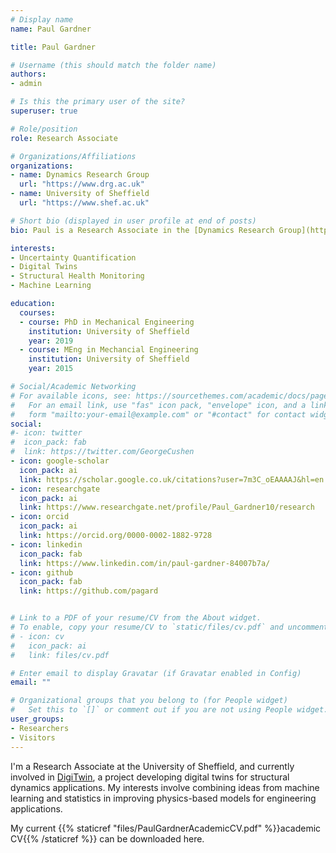 ```yaml
---
# Display name
name: Paul Gardner

title: Paul Gardner

# Username (this should match the folder name)
authors:
- admin

# Is this the primary user of the site?
superuser: true

# Role/position
role: Research Associate

# Organizations/Affiliations
organizations:
- name: Dynamics Research Group
  url: "https://www.drg.ac.uk"
- name: University of Sheffield
  url: "https://www.shef.ac.uk"

# Short bio (displayed in user profile at end of posts)
bio: Paul is a Research Associate in the [Dynamics Research Group](http://www.drg.ac.uk). He's interested in enhancing engineering modelling with machine learning and statistics.

interests:
- Uncertainty Quantification
- Digital Twins
- Structural Health Monitoring
- Machine Learning

education:
  courses:
  - course: PhD in Mechanical Engineering
    institution: University of Sheffield
    year: 2019
  - course: MEng in Mechancial Engineering
    institution: University of Sheffield
    year: 2015

# Social/Academic Networking
# For available icons, see: https://sourcethemes.com/academic/docs/page-builder/#icons
#   For an email link, use "fas" icon pack, "envelope" icon, and a link in the
#   form "mailto:your-email@example.com" or "#contact" for contact widget.
social:
#- icon: twitter
#  icon_pack: fab
#  link: https://twitter.com/GeorgeCushen
- icon: google-scholar
  icon_pack: ai
  link: https://scholar.google.co.uk/citations?user=7m3C_oEAAAAJ&hl=en
- icon: researchgate
  icon_pack: ai
  link: https://www.researchgate.net/profile/Paul_Gardner10/research
- icon: orcid
  icon_pack: ai
  link: https://orcid.org/0000-0002-1882-9728
- icon: linkedin
  icon_pack: fab
  link: https://www.linkedin.com/in/paul-gardner-84007b7a/
- icon: github
  icon_pack: fab
  link: https://github.com/pagard


# Link to a PDF of your resume/CV from the About widget.
# To enable, copy your resume/CV to `static/files/cv.pdf` and uncomment the lines below.
# - icon: cv
#   icon_pack: ai
#   link: files/cv.pdf

# Enter email to display Gravatar (if Gravatar enabled in Config)
email: ""

# Organizational groups that you belong to (for People widget)
#   Set this to `[]` or comment out if you are not using People widget.
user_groups:
- Researchers
- Visitors
---
```


I'm a Research Associate at the University of Sheffield, and currently involved in [DigiTwin](https://digitwin.ac.uk/), a project developing digital twins for structural dynamics applications. My interests involve combining ideas from machine learning and statistics in improving physics-based models for engineering applications.

My current {{% staticref "files/PaulGardnerAcademicCV.pdf" %}}academic CV{{% /staticref %}} can be downloaded here.
